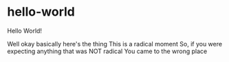 # hello-world
Hello World!

Well okay basically here's the thing
This is a radical moment
So, if you were expecting anything that was NOT radical
You came to the wrong place
